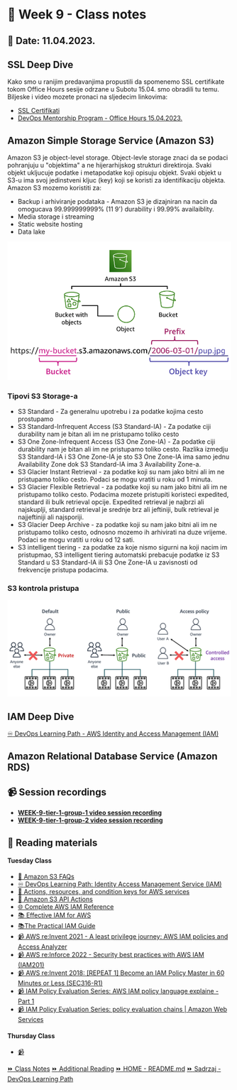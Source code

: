 # 📝 Week 9 - Class notes
## 📅 Date: 11.04.2023.

## SSL Deep Dive
Kako smo u ranijim predavanjima propustili da spomenemo SSL certifikate tokom Office Hours sesije odrzane u Subotu 15.04. smo obradili tu temu.
Biljeske i video mozete pronaci na sljedecim linkovima:
- [SSL Certifikati](/devops-learning-path/ssl.md)
- [DevOps Mentorship Program - Office Hours 15.04.2023.](https://youtu.be/w4GP-jHYffI) 
## Amazon Simple Storage Service (Amazon S3)
Amazon S3 je object-level storage. Object-levle storage znaci da se podaci pohranjuju u "objektima" a ne hijerarhijskog strukturi direktiroja. Svaki objekt ukljucuje podatke i metapodatke koji opisuju objekt. Svaki objekt u S3-u ima svoj jedinstveni kljuc (key) koji se koristi za identifikaciju objekta. 
Amazon S3 mozemo koristiti za:
- Backup i arhiviranje podataka - Amazon S3 je dizajniran na nacin da omogucava 99.999999999% (11 9') durability i  99.99% availaiblity. 
- Media storage i streaming 
- Static website hosting
- Data lake

![S3 Object URL](/devops-mentorship-program/04-april/week-8-040423/files/s3-object-url.png)

### Tipovi S3 Storage-a

- S3 Standard - Za generalnu upotrebu i za podatke kojima cesto prostupamo
- S3 Standard-Infrequent Access (S3 Standard-IA) - Za podatke ciji durability nam je bitan ali im ne pristupamo toliko cesto
- S3 One Zone-Infrequent Access (S3 One Zone-IA) - Za podatke ciji durability nam je bitan ali im ne pristupamo toliko cesto. Razlika izmedju S3 Standard-IA i S3 One Zone-IA je sto S3 One Zone-IA ima samo jednu Availability Zone dok S3 Standard-IA ima 3 Availability Zone-a.
- S3 Glacier Instant Retrieval - za podatke koji su nam jako bitni ali im ne pristupamo toliko cesto. Podaci se mogu vratiti u roku od 1 minuta.
- S3 Glacier Flexible Retrieval - za podatke koji su nam jako bitni ali im ne pristupamo toliko cesto. Podacima mozete pristupiti koristeci expedited, standard ili bulk retrieval opcije. Expedited retrieval je najbrzi ali najskuplji, standard retrieval je srednje brz ali jeftiniji, bulk retrieval je najjeftiniji ali najsporiji.
- S3 Glacier Deep Archive - za podatke koji su nam jako bitni ali im ne pristupamo toliko cesto, odnosno mozemo ih arhivirati na duze vrijeme. Podaci se mogu vratiti u roku od 12 sati.
- S3 intelligent tiering - za podatke za koje nismo sigurni na koji nacim im pristupmao, S3 intelligent tiering automatski prebacuje podatke iz S3 Standard u S3 Standard-IA ili S3 One Zone-IA u zavisnosti od frekvencije pristupa podacima.

### S3 kontrola pristupa
![S3 Access Control](/devops-mentorship-program/04-april/week-8-040423/files/s3-access-control.png)

## IAM Deep Dive
[:infinity: DevOps Learning Path - AWS Identity and Access Management (IAM)](/aws/aws-service-notes/iam.md)

## Amazon Relational Database Service (Amazon RDS)

## 📹 Session recordings
- [**WEEK-9-tier-1-group-1 video session recording**](https://youtu.be/U7cS2TVmPtw)
- [**WEEK-9-tier-1-group-2 video session recording**](https://youtu.be/wsxwo_stIC0)

## 📖 Reading materials
#### Tuesday Class
- [📙 Amazon S3 FAQs](https://aws.amazon.com/s3/faqs/)
- [:infinity: DevOps Learning Path: Identity Access Management Service (IAM)](/aws/aws-service-notes/iam.md)
- [📙 Actions, resources, and condition keys for AWS services](https://docs.aws.amazon.com/service-authorization/latest/reference/reference_policies_actions-resources-contextkeys.html)
- [📙 Amazon S3 API Actions](https://docs.aws.amazon.com/AmazonS3/latest/API/API_Operations.html)
- [🌐  Complete AWS IAM Reference](https://iam.cloudonaut.io/)
- [📚 Effective IAM for AWS](resources/aws-books/effective-iam-for-aws.pdf)
- [📚The Practical IAM Guide](/resources/aws-books/the_practical_aws_iam_guide_v1.0.pdf)
- [📹 AWS re:Invent 2021 - A least privilege journey: AWS IAM policies and Access Analyzer](https://youtu.be/pKPiPplJNak)
- [📹 AWS re:Inforce 2022 - Security best practices with AWS IAM (IAM201)](https://youtu.be/SMjvtxXOXdU)
- [📹 AWS re:Invent 2018: [REPEAT 1] Become an IAM Policy Master in 60 Minutes or Less (SEC316-R1)](https://youtu.be/YQsK4MtsELU)
- [📹 IAM Policy Evaluation Series: AWS IAM policy language explaine - Part 1](https://youtu.be/qsF6Kauh2J4)
- [📹 IAM Policy Evaluation Series: policy evaluation chains | Amazon Web Services](https://youtu.be/71-Gjo6a5Cs)  

#### Thursday Class
- [📹 ]()



[:fast_forward: Class Notes](/devops-mentorship-program/04-april/week-9-110423/00-class-notes.md)
[:fast_forward: Additional Reading](/devops-mentorship-program/04-april/week-9-110423/02-additional-reading.md)
[:fast_forward: HOME - README.md](../../../README.md)
[:fast_forward: Sadrzaj - DevOps Learning Path](../../../table-of-contents.md)
